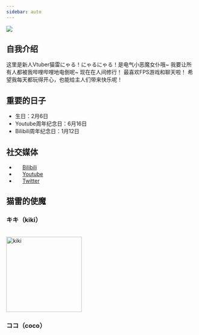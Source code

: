 ```yaml
---
sidebar: auto
---
```

![](/logo.webp)

## 自我介绍

这里是新人Vtuber猫雷にゃる！にゃるにゃる！是电气小恶魔女仆哦~
我要让所有人都被我哔哩哔哩地电倒呢~
现在在人间修行！ 最喜欢FPS游戏和聊天啦！
希望我每天都玩得开心，也能给主人们带来快乐呢！

## 重要的日子

- 生日：2月6日
- Youtube周年纪念日：6月16日
- Bilibili周年纪念日：1月12日

## 社交媒体
- <img class="link-icon" src="/icon/bilibili.svg"/> [Bilibili](https://space.bilibili.com/697091119)
- <img class="link-icon" src="/icon/youtube.svg"/> [Youtube](https://www.youtube.com/channel/UCbXXdwEVbVbXhosYKn0am6A)
- <img class="link-icon" src="/icon/twitter.svg"/> [Twitter](https://twitter.com/NecoraNyaru)

## 猫雷的使魔
### キキ（kiki）
<br>
<img class="pet-img" src="/img/kiki.jpg" alt="kiki">

### ココ（coco）

<style scoped>
.link-icon {
  width: 15px;
}
.pet-img{
  width: 200px;
}
</style>